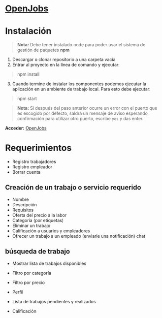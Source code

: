 # [OpenJobs](https://openjobs-d7d47.firebaseapp.com/)
# Instalación 
 > **Nota:** Debe tener instalado node para poder usar el sistema de gestión de paquetes **npm**
 1. Descargar o clonar repositorio a una carpeta vacía
 2. Entrar al proyecto en la línea de comando y ejecutar:
 > npm install
 3. Cuando termine de instalar los componentes podemos ejecutar la aplicación en un ambiente de trabajo local. Para esto debe ejecutar:
 > npm start
 
 > **Nota:** Si después del paso anterior ocurre un error con el puerto que es escogido por defecto, saldrá un mensaje de aviso esperando confirmación para utilizar otro puerto, escribe `yes` y das enter.
 
**Acceder:** [OpenJobs](https://openjobs-d7d47.firebaseapp.com/)  
# Requerimientos
- Registro trabajadores 
- Registro empleador   
- Borrar cuenta  
## Creación de un trabajo o servicio requerido 
- Nombre
- Descripción
- Requisitos
- Oferta del precio a la labor
- Categoría (por etiquetas)
- Eliminar un trabajo
- Calificación a usuarios y empleadores
- Ofrecer un trabajo a un empleado (enviarle una notificación)
chat
## búsqueda de trabajo
- Mostrar lista de trabajos disponibles
- Filtro por categoría
- Filtro por precio

- Perfil
- Lista de trabajos pendientes y realizados
- Calificación

